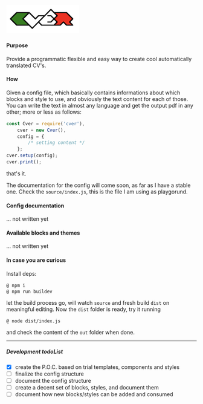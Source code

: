 ![cver logo](https://raw.githubusercontent.com/fedeghe/cver/master/source/cvermini.png)  
---
#### Purpose

Provide a programmatic flexible and easy way to create cool automatically translated CV's.

#### How
Given a config file, which basically contains informations about which blocks and style to use, and obviously the text content for each of those. You can write the text in almost any language and get the output pdf in any other; more or less as follows:
``` js
const Cver = require('cver'),
    cver = new Cver(),
    config = {
        /* setting content */
    };
cver.setup(config);
cver.print();
```
that's it.

The documentation for the config will come soon, as far as I have a stable one. Check the `source/index.js`, this is the file I am using as playgorund.

#### Config documentation
... not written yet
#### Available blocks and themes
... not written yet

#### In case you are curious
Install deps:  

    @ npm i
    @ npm run buildev

let the build process go, will watch `source` and fresh build `dist` on meaningful editing. Now the `dist` folder is ready, try it running

    @ node dist/index.js

and check the content of the `out` folder when done.

---

##### Development todoList
- [x] create the P.O.C. based on trial templates, components and styles
- [ ] finalize the config structure
- [ ] document the config structure
- [ ] create a decent set of blocks, styles, and document them
- [ ] document how new blocks/styles can be added and consumed